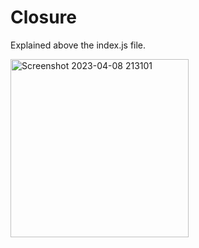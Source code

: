 # Closure
 Explained above the index.js file.
 
 <img width="285" alt="Screenshot 2023-04-08 213101" src="https://user-images.githubusercontent.com/65957472/230731125-66a5f612-b819-4133-8516-cf71761cc4d7.png">
